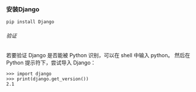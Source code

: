 ### 安装Django
`pip install Django`

###### 验证
若要验证 Django 是否能被 Python 识别，可以在 shell 中输入 python。 然后在 Python 提示符下，尝试导入 Django：
```
>>> import django
>>> print(django.get_version())
2.1
```